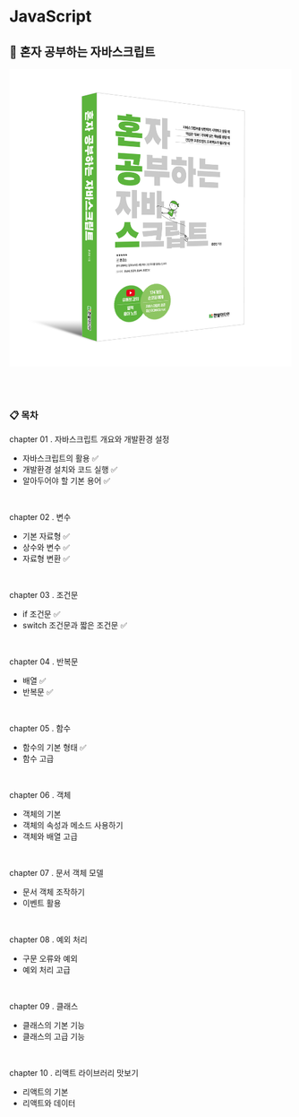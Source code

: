 # JavaScript

## 📖 혼자 공부하는 자바스크립트
![book.png](./assets/book.png)

<br>
<br>

### 📋 목차
chapter 01 . 자바스크립트 개요와 개발환경 설정
- 자바스크립트의 활용 ✅
- 개발환경 설치와 코드 실행 ✅
- 알아두어야 할 기본 용어 ✅

<br>

chapter 02 . 변수
- 기본 자료형 ✅
- 상수와 변수 ✅
- 자료형 변환 ✅

<br>

chapter 03 . 조건문
- if 조건문 ✅
- switch 조건문과 짧은 조건문 ✅

<br>

chapter 04 . 반복문
- 배열 ✅
- 반복문 ✅

<br>

chapter 05 . 함수
- 함수의 기본 형태 ✅
- 함수 고급

<br>

chapter 06 . 객체
- 객체의 기본
- 객체의 속성과 메소드 사용하기
- 객체와 배열 고급

<br>

chapter 07 . 문서 객체 모델
- 문서 객체 조작하기
- 이벤트 활용

<br>

chapter 08 . 예외 처리
- 구문 오류와 예외
- 예외 처리 고급

<br>

chapter 09 . 클래스
- 클래스의 기본 기능
- 클래스의 고급 기능

<br>

chapter 10 . 리액트 라이브러리 맛보기
- 리액트의 기본
- 리액트와 데이터
